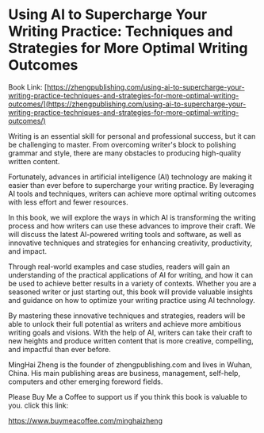 # Using AI to Supercharge Your Writing Practice: Techniques and Strategies for More Optimal Writing Outcomes

Book Link: [https://zhengpublishing.com/using-ai-to-supercharge-your-writing-practice-techniques-and-strategies-for-more-optimal-writing-outcomes/](https://zhengpublishing.com/using-ai-to-supercharge-your-writing-practice-techniques-and-strategies-for-more-optimal-writing-outcomes/)

Writing is an essential skill for personal and professional success, but it can be challenging to master. From overcoming writer's block to polishing grammar and style, there are many obstacles to producing high-quality written content.

Fortunately, advances in artificial intelligence (AI) technology are making it easier than ever before to supercharge your writing practice. By leveraging AI tools and techniques, writers can achieve more optimal writing outcomes with less effort and fewer resources.

In this book, we will explore the ways in which AI is transforming the writing process and how writers can use these advances to improve their craft. We will discuss the latest AI-powered writing tools and software, as well as innovative techniques and strategies for enhancing creativity, productivity, and impact.

Through real-world examples and case studies, readers will gain an understanding of the practical applications of AI for writing, and how it can be used to achieve better results in a variety of contexts. Whether you are a seasoned writer or just starting out, this book will provide valuable insights and guidance on how to optimize your writing practice using AI technology.

By mastering these innovative techniques and strategies, readers will be able to unlock their full potential as writers and achieve more ambitious writing goals and visions. With the help of AI, writers can take their craft to new heights and produce written content that is more creative, compelling, and impactful than ever before.

MingHai Zheng is the founder of zhengpublishing.com and lives in Wuhan, China. His main publishing areas are business, management, self-help, computers and other emerging foreword fields.

Please Buy Me a Coffee to support us if you think this book is valuable to you. click this link:

https://www.buymeacoffee.com/minghaizheng

